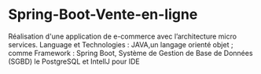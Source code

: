 # Spring-Boot-Vente-en-ligne
Réalisation d'une application de e-commerce avec l’architecture micro services. 
Language et Technologies : JAVA,un langage orienté objet ; comme Framework : Spring Boot, Système de
Gestion de Base de Données (SGBD) le PostgreSQL et IntellJ pour IDE
